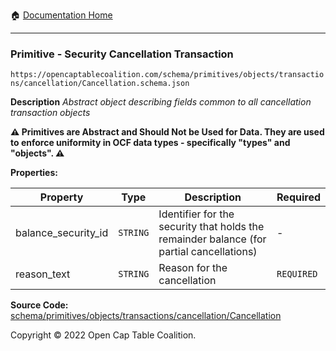 :house: [Documentation Home](../../../../../../README.md)

---

### Primitive - Security Cancellation Transaction

`https://opencaptablecoalition.com/schema/primitives/objects/transactions/cancellation/Cancellation.schema.json`

**Description** _Abstract object describing fields common to all cancellation transaction objects_

**:warning: Primitives are Abstract and Should Not be Used for Data. They are used to enforce uniformity in OCF data types - specifically "types" and "objects". :warning:**

**Properties:**

| Property            | Type     | Description                                                                              | Required   |
| ------------------- | -------- | ---------------------------------------------------------------------------------------- | ---------- |
| balance_security_id | `STRING` | Identifier for the security that holds the remainder balance (for partial cancellations) | -          |
| reason_text         | `STRING` | Reason for the cancellation                                                              | `REQUIRED` |

**Source Code:** [schema/primitives/objects/transactions/cancellation/Cancellation](../../../../../../../schema/primitives/objects/transactions/cancellation/Cancellation.schema.json)

Copyright © 2022 Open Cap Table Coalition.
